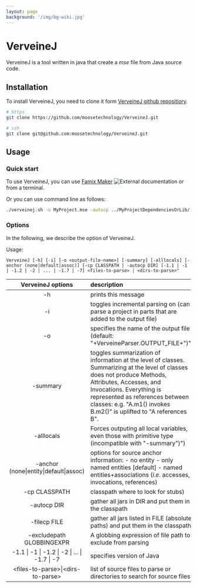 ```yaml
---
layout: page
background: '/img/bg-wiki.jpg'
---
```


# VerveineJ

VerveineJ is a tool written in java that create a _mse_ file from Java source code.

## Installation

To install VerveineJ, you need to clone it form [VerveineJ github repositiory](https://github.com/moosetechnology/VerveineJ).

```bash
# https
git clone https://github.com/moosetechnology/VerveineJ.git

# ssh
git clone git@github.com:moosetechnology/VerveineJ.git
```

## Usage

### Quick start

To use VerveineJ, you can use [Famix Maker](https://github.com/moosetechnology/Moose-Easy) ![External documentation](https://img.shields.io/badge/-External%20Documentation-blue) or from a terminal.

Or you can use command line as follows:

```sh
./verveinej.sh -o MyProject.mse -autocp ../MyProjectDependenciesOrLib/ ../MyProjectSrcFolder/
```

### Options

In the following, we describe the option of VerveineJ.

Usage:

`VerveineJ [-h] [-i] [-o <output-file-name>] [-summary] [-alllocals] [-anchor (none|default|assoc)] [-cp CLASSPATH | -autocp DIR] [-1.1 | -1 | -1.2 | -2 | ... | -1.7 | -7] <files-to-parse> | <dirs-to-parse>"`


|    VerveineJ options    | description                                                                                                                                                                                                                                                                                   |
| :---------------------: | :-------------------------------------------------------------------------------------------------------------------------------------------------------------------------------------------------------------------------------------------------------------------------------------------- |
|          -h           | prints this message                                                                                                                                                                                                                                                                           |
|          -i           | toggles incremental parsing on (can parse a project in parts that are added to the output file)                                                                                                                                                                                               |
| -o <output-file-name> | specifies the name of the output file (default: "+VerveineParser.OUTPUT_FILE+")")                                                                                                                                                                                                             |
|       -summary        | toggles summarization of information at the level of classes. Summarizing at the level of classes does not produce Methods, Attributes, Accesses, and Invocations. Everything is represented as references between classes: e.g. \"A.m1() invokes B.m2()\" is uplifted to \"A references B\". |
|      -alllocals       | Forces outputing all local variables, even those with primitive type (incompatible with \"-summary\")")                                                                                                                                                                                       |
|     -anchor (none\|entity\|default\|assoc) | options for source anchor information: - no entity - only named entities \[default\] - named entities+associations (_i.e._ accesses, invocations, references) |
| -cp CLASSPATH | classpath where to look for stubs)|
| -autocp DIR |  gather all jars in DIR and put them in the classpath |
| -filecp FILE | gather all jars listed in FILE (absolute paths) and put them in the classpath |
| -excludepath GLOBBINGEXPR | A globbing expression of file path to exclude from parsing |
| -1.1 \| -1 \| -1.2 \| -2 \| ... \| -1.7 \| -7 | specifies version of Java |
| \<files-to-parse>\|\<dirs-to-parse> | list of source files to parse or directories to search for source files |
